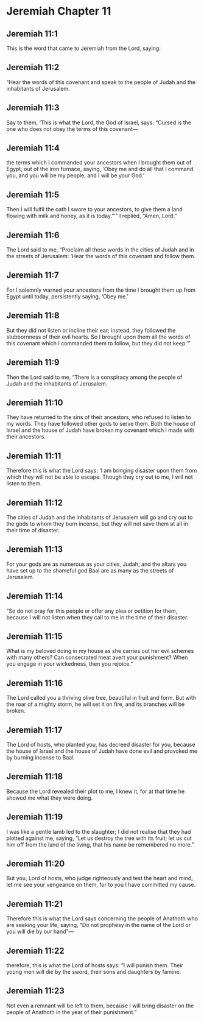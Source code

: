 # Jeremiah Chapter 11

## Jeremiah 11:1
This is the word that came to Jeremiah from the Lord, saying:

## Jeremiah 11:2
“Hear the words of this covenant and speak to the people of Judah and the inhabitants of Jerusalem.

## Jeremiah 11:3
Say to them, ‘This is what the Lord, the God of Israel, says: “Cursed is the one who does not obey the terms of this covenant—

## Jeremiah 11:4
the terms which I commanded your ancestors when I brought them out of Egypt, out of the iron furnace, saying, ‘Obey me and do all that I command you, and you will be my people, and I will be your God.’

## Jeremiah 11:5
Then I will fulfil the oath I swore to your ancestors, to give them a land flowing with milk and honey, as it is today.”’” I replied, “Amen, Lord.”

## Jeremiah 11:6
The Lord said to me, “Proclaim all these words in the cities of Judah and in the streets of Jerusalem: ‘Hear the words of this covenant and follow them.

## Jeremiah 11:7
For I solemnly warned your ancestors from the time I brought them up from Egypt until today, persistently saying, ‘Obey me.’

## Jeremiah 11:8
But they did not listen or incline their ear; instead, they followed the stubbornness of their evil hearts. So I brought upon them all the words of this covenant which I commanded them to follow, but they did not keep.’”

## Jeremiah 11:9
Then the Lord said to me, “There is a conspiracy among the people of Judah and the inhabitants of Jerusalem.

## Jeremiah 11:10
They have returned to the sins of their ancestors, who refused to listen to my words. They have followed other gods to serve them. Both the house of Israel and the house of Judah have broken my covenant which I made with their ancestors.

## Jeremiah 11:11
Therefore this is what the Lord says: ‘I am bringing disaster upon them from which they will not be able to escape. Though they cry out to me, I will not listen to them.

## Jeremiah 11:12
The cities of Judah and the inhabitants of Jerusalem will go and cry out to the gods to whom they burn incense, but they will not save them at all in their time of disaster.

## Jeremiah 11:13
For your gods are as numerous as your cities, Judah; and the altars you have set up to the shameful god Baal are as many as the streets of Jerusalem.

## Jeremiah 11:14
“So do not pray for this people or offer any plea or petition for them, because I will not listen when they call to me in the time of their disaster.

## Jeremiah 11:15
What is my beloved doing in my house as she carries out her evil schemes with many others? Can consecrated meat avert your punishment? When you engage in your wickedness, then you rejoice.”

## Jeremiah 11:16
The Lord called you a thriving olive tree, beautiful in fruit and form. But with the roar of a mighty storm, he will set it on fire, and its branches will be broken.

## Jeremiah 11:17
The Lord of hosts, who planted you, has decreed disaster for you, because the house of Israel and the house of Judah have done evil and provoked me by burning incense to Baal.

## Jeremiah 11:18
Because the Lord revealed their plot to me, I knew it, for at that time he showed me what they were doing.

## Jeremiah 11:19
I was like a gentle lamb led to the slaughter; I did not realise that they had plotted against me, saying, “Let us destroy the tree with its fruit; let us cut him off from the land of the living, that his name be remembered no more.”

## Jeremiah 11:20
But you, Lord of hosts, who judge righteously and test the heart and mind, let me see your vengeance on them, for to you I have committed my cause.

## Jeremiah 11:21
Therefore this is what the Lord says concerning the people of Anathoth who are seeking your life, saying, “Do not prophesy in the name of the Lord or you will die by our hand”—

## Jeremiah 11:22
therefore, this is what the Lord of hosts says: “I will punish them. Their young men will die by the sword, their sons and daughters by famine.

## Jeremiah 11:23
Not even a remnant will be left to them, because I will bring disaster on the people of Anathoth in the year of their punishment.”
